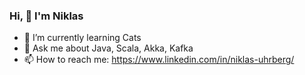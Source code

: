 ### Hi, 👋 I'm Niklas

<!--
**niklasuhrberg/niklasuhrberg** is a ✨ _special_ ✨ repository because its `README.md` (this file) appears on your GitHub profile.

Here are some ideas to get you started:

- 🔭 I’m currently working on ...
- 🌱 I’m currently learning Cats
- 👯 I’m looking to collaborate on ...
- 🤔 I’m looking for help with ...
- 💬 Ask me about Java, Scala, Akka, Kafka
- 📫 How to reach me: https://www.linkedin.com/in/niklas-uhrberg/
- ⚡ Fun fact: ...
-->

- 🌱 I’m currently learning Cats
- 💬 Ask me about Java, Scala, Akka, Kafka
- 📫 How to reach me: https://www.linkedin.com/in/niklas-uhrberg/

